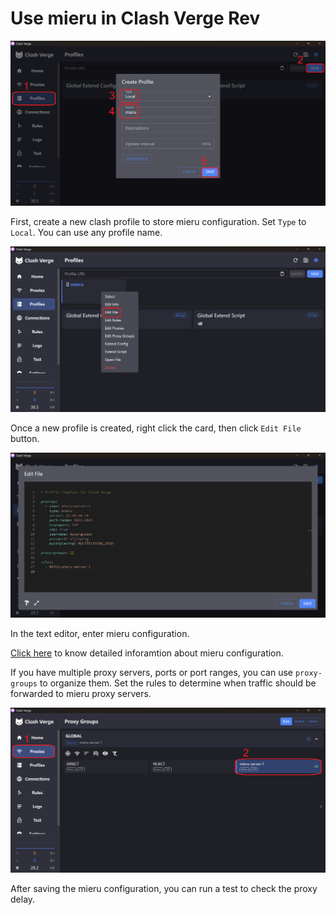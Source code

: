 # Use mieru in Clash Verge Rev

![create profile](../assets/clash_verge_create_profile.png)

First, create a new clash profile to store mieru configuration. Set `Type` to `Local`. You can use any profile name.

![click edit file](../assets/clash_verge_click_edit_file.png)

Once a new profile is created, right click the card, then click `Edit File` button.

![edit file](../assets/clash_verge_edit_file.png)

In the text editor, enter mieru configuration.

[Click here](../client-install.md) to know detailed inforamtion about mieru configuration.

If you have multiple proxy servers, ports or port ranges, you can use `proxy-groups` to organize them. Set the rules to determine when traffic should be forwarded to mieru proxy servers.

![test delay](../assets/clash_verge_test_delay.png)

After saving the mieru configuration, you can run a test to check the proxy delay.
